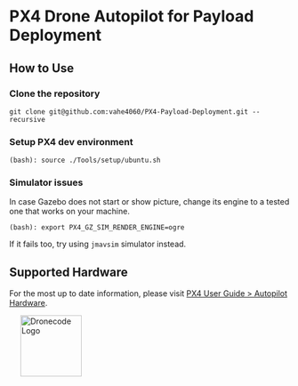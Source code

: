 # PX4 Drone Autopilot for Payload Deployment

## How to Use

### Clone the repository
`git clone git@github.com:vahe4060/PX4-Payload-Deployment.git --recursive`

### Setup PX4 dev environment
`(bash): source ./Tools/setup/ubuntu.sh`


### Simulator issues

In case Gazebo does not start or show picture, change its engine to a tested one that works on your machine.

`(bash): export PX4_GZ_SIM_RENDER_ENGINE=ogre`

If it fails too, try using `jmavsim` simulator instead.


## Supported Hardware

For the most up to date information, please visit [PX4 User Guide > Autopilot Hardware](https://docs.px4.io/main/en/flight_controller/).


<a href="https://www.dronecode.org/" style="padding:20px" ><img src="https://dronecode.org/wp-content/uploads/sites/24/2020/08/dronecode_logo_default-1.png" alt="Dronecode Logo" width="110px"/></a>
<div style="padding:10px">&nbsp;</div>
